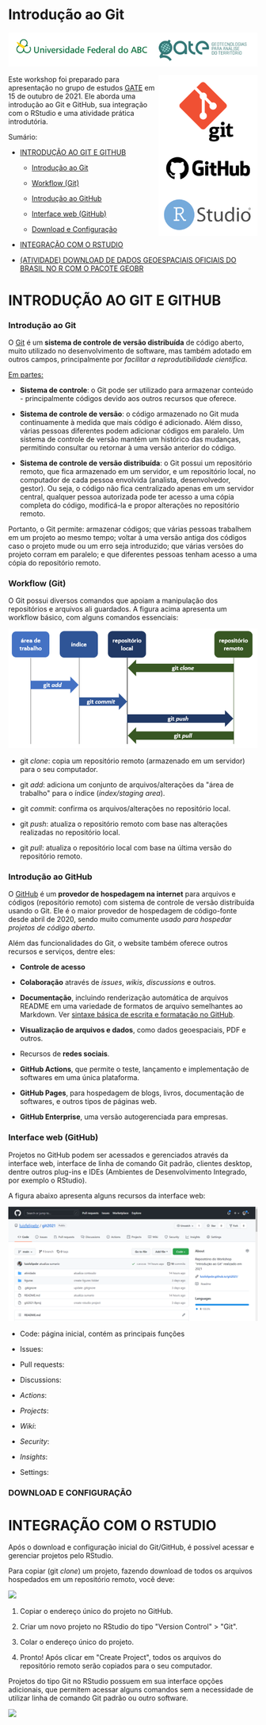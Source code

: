 # Introdução ao Git

![](figuras/ufabc_gate.PNG)

<img align="right" src="figuras/git_github_rstudio.PNG" width="200">

Este workshop foi preparado para apresentação no grupo de estudos [GATE](https://gateufabc.wixsite.com/gate) em 15 de outubro de 2021. Ele aborda uma introdução ao Git e GitHub, sua integração com o RStudio e uma atividade prática introdutória.

Sumário:

* [INTRODUÇÃO AO GIT E GITHUB](#)

    * [Introdução ao Git](#)
    
    * [Workflow (Git)](#)
    
    * [Introdução ao GitHub](#)
    
    * [Interface web (GitHub)](#)

    * [Download e Configuração](#)

* [INTEGRAÇÃO COM O RSTUDIO](#)

* [(ATIVIDADE) DOWNLOAD DE DADOS GEOESPACIAIS OFICIAIS DO BRASIL NO R COM O PACOTE GEOBR](https://luisfelipebr.github.io/git2021/atividade/)

# INTRODUÇÃO AO GIT E GITHUB

### Introdução ao Git

O [Git](https://pt.wikipedia.org/wiki/Git) é um **sistema de controle de versão distribuída** de código aberto, muito utilizado no desenvolvimento de software, mas também adotado em outros campos, principalmente por *facilitar a reprodutibilidade científica*.

[Em partes:](https://www.freecodecamp.org/news/what-is-git-and-how-to-use-it-c341b049ae61/)

* **Sistema de controle**: o Git pode ser utilizado para armazenar conteúdo - principalmente códigos devido aos outros recursos que oferece.

* **Sistema de controle de versão**: o código armazenado no Git muda continuamente à medida que mais código é adicionado. Além disso, várias pessoas diferentes podem adicionar códigos em paralelo. Um sistema de controle de versão mantém um histórico das mudanças, permitindo consultar ou retornar à uma versão anterior do código.

* **Sistema de controle de versão distribuída**: o Git possui um repositório remoto, que fica armazenado em um servidor, e um repositório local, no computador de cada pessoa envolvida (analista, desenvolvedor, gestor). Ou seja, o código não fica centralizado apenas em um servidor central, qualquer pessoa autorizada pode ter acesso a uma cópia completa do código, modificá-la e propor alterações no repositório remoto.

Portanto, o Git permite: armazenar códigos; que várias pessoas trabalhem em um projeto ao mesmo tempo; voltar à uma versão antiga dos códigos caso o projeto mude ou um erro seja introduzido; que várias versões do projeto corram em paralelo; e que diferentes pessoas tenham acesso a uma cópia do repositório remoto.

### Workflow (Git)

O Git possui diversos comandos que apoiam a manipulação dos repositórios e arquivos ali guardados. A figura acima apresenta um workflow básico, com alguns comandos essenciais:

![](figuras/workflow_git.PNG)

* git *clone*: copia um repositório remoto (armazenado em um servidor) para o seu computador.

* git *add*: adiciona um conjunto de arquivos/alterações da "área de trabalho" para o índice (*index/staging area*).

* git *commit*: confirma os arquivos/alterações no repositório local.

* git *push*: atualiza o repositório remoto com base nas alterações realizadas no repositório local.

* git *pull*: atualiza o repositório local com base na última versão do repositório remoto.

### Introdução ao GitHub

O [GitHub](https://en.wikipedia.org/wiki/GitHub) é um **provedor de hospedagem na internet** para arquivos e códigos (repositório remoto) com sistema de controle de versão distribuída usando o Git. Ele é o maior provedor de hospedagem de código-fonte desde abril de 2020, sendo muito comumente *usado para hospedar projetos de código aberto*.

Além das funcionalidades do Git, o website também oferece outros recursos e serviços, dentre eles:

* **Controle de acesso**

* **Colaboração** através de *issues*, *wikis*, *discussions* e outros.

* **Documentação**, incluindo renderização automática de arquivos README em uma variedade de formatos de arquivo semelhantes ao Markdown. Ver [sintaxe básica de escrita e formatação no GitHub](https://docs.github.com/pt/github/writing-on-github/getting-started-with-writing-and-formatting-on-github/basic-writing-and-formatting-syntax).

* **Visualização de arquivos e dados**, como dados geoespaciais, PDF e outros.

* Recursos de **redes sociais**.

* **GitHub Actions**, que permite o teste, lançamento e implementação de softwares em uma única plataforma.

* **GitHub Pages**, para hospedagem de blogs, livros, documentação de softwares, e outros tipos de páginas web.

* **GitHub Enterprise**, uma versão autogerenciada para empresas.

### Interface web (GitHub)

Projetos no GitHub podem ser acessados e gerenciados através da interface web, interface de linha de comando Git padrão, clientes desktop, dentre outros plug-ins e IDEs (Ambientes de Desenvolvimento Integrado, por exemplo o RStudio).

A figura abaixo apresenta alguns recursos da interface web:

![](figuras/interface_github.png)

* Code: página inicial, contém as principais funções

* Issues:

* Pull requests:

* Discussions:

* *Actions*:

* *Projects*:

* *Wiki*:

* *Security*:

* *Insights*:

* Settings:

### DOWNLOAD E CONFIGURAÇÃO



# INTEGRAÇÃO COM O RSTUDIO

Após o download e configuração inicial do Git/GitHub, é possível acessar e gerenciar projetos pelo RStudio.

Para copiar (git *clone*) um projeto, fazendo download de todos os arquivos hospedados em um repositório remoto, você deve:

![](figuras/integracao_rstudio.gif)

1) Copiar o endereço único do projeto no GitHub.

2) Criar um novo projeto no RStudio do tipo "Version Control" > "Git".

3) Colar o endereço único do projeto.

4) Pronto! Após clicar em "Create Project", todos os arquivos do repositório remoto serão copiados para o seu computador.

Projetos do tipo Git no RStudio possuem em sua interface opções adicionais, que permitem acessar alguns comandos sem a necessidade de utilizar linha de comando Git padrão ou outro software. 

![](figuras/interface_rstudio.gif)
